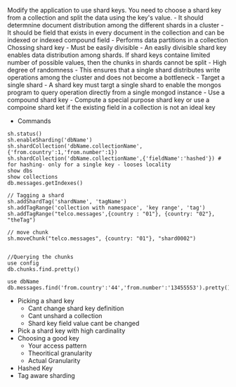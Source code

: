 Modify the application to use shard keys. You need to choose a shard key from a collection and split the data using the key's value.
    - It should determnine document distribution among the different shards in a cluster
    - It should be field that exists in every document in the collection and can be indexed or indexed compound field
    - Performs data partitions in a collection
Chossing shard key
    - Must be easily divisible
        - An easliy divisible shard key enables data distribution among shards. If shard keys containe limited number of possible values, then the chunks in shards cannot be split
    - High degree of randomness
        - This ensures that a single shard distributes write operations among the cluster and does not become a bottleneck
    - Target a single shard
        - A shard key must targt a single shard to enable the mongos program to query operation directly from a single mongod instance
    - Use a compound shard key
        - Compute a special purpose shard key or use a compoine shard ket if the existing field in a collection is not an ideal key


- Commands
```
sh.status()
sh.enableSharding('dbName')
sh.shardCollection('dbName.collectionName',{'from.country':1,'from.number':1})
sh.shardCollection('dbName.collectionName',{'fieldName':'hashed'}) # for hashing- only for a single key - looses locality
show dbs
show collections
db.messages.getIndexes()

// Tagging a shard
sh.addShardTag('shardName', 'tagName')
sh.addTagRange('collection with namespace', 'key range', 'tag')
sh.addTagRange("telco.messages',{country : "01"}, {country: "02"}, "theTag")

// move chunk
sh.moveChunk("telco.messages", {country: "01"}, "shard0002")


//Querying the chunks
use config
db.chunks.find.pretty()

use dbName
db.messages.find('from.country':'44','from.number':'13455553').pretty()
```

- Picking a shard key
    - Cant change shard key definition
    - Cant unshard a collection
    - Shard key field value cant be changed
- Pick a shard key with high cardinality
- Choosing a good key
    - Your access pattern
    - Theoritical granularity
    - Actual Granularity
- Hashed Key
- Tag aware sharding
